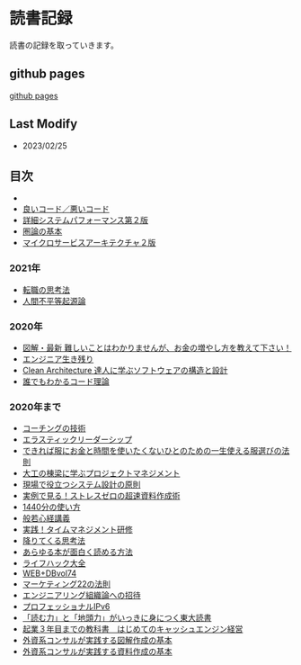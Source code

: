 # 読書記録

読書の記録を取っていきます。

## github pages

[github pages](https://modeverv.github.io/reading_log/)


## Last Modify

* 2023/02/25

## 目次
* []()
* [良いコード／悪いコード](2023/goodcode-badcode.md)
* [詳細システムパフォーマンス第２版](2023/detail-system2.md)
* [圏論の基本](2023/kenron.md)
* [マイクロサービスアーキテクチャ２版]()

### 2021年
* [転職の思考法](2021/tensyoku_think.md)
* [人間不平等起源論](2021/HumanNotEqual.md)

### 2020年
* [図解・最新 難しいことはわかりませんが、お金の増やし方を教えて下さい！](2020/increase_money.md)
* [エンジニア生き残り](2020/survive_as_engineer.pdf)
* [Clean Architecture 達人に学ぶソフトウェアの構造と設計](2020/cleanarchitecture.md)
* [誰でもわかるコード理論](2020/daredemoongaku.md)

### 2020年まで
* [コーチングの技術](before2020/coting.md)
* [エラスティックリーダーシップ](before2020/elasticreadership.md)
* [できれば服にお金と時間を使いたくないひとのための一生使える服選びの法則](before2020/fukuerabi.md)
* [大工の棟梁に学ぶプロジェクトマネジメント](before2020/daiku_pm.md)
* [現場で役立つシステム設計の原則](before2020/japanddd.md)
* [実例で見る！ストレスゼロの超速資料作成術](before2020/jiturei_stresszero.md)
* [1440分の使い方](before2020/1440.md)
* [般若心経講義](before2020/buddhism.md)
* [実践！タイムマネジメント研修](before2020/timemanagement.md)
* [降りてくる思考法](before2020/downthink.md)
* [あらゆる本が面白く読める方法](before2020/howtoread.md)
* [ライフハック大全](before2020/lifehack_complete.md)
* [WEB+DBvol74](before2020/web+db74.md)
* [マーケティング22の法則](before2020/marketing22.md)
* [エンジニアリング組織論への招待](before2020/engineer.md)
* [プロフェッショナルIPv6](before2020/proipv6.md)
* [「読む力」と「地頭力」がいっきに身につく東大読書](before2020/todairead.md)
* [起業３年目までの教科書　はじめてのキャッシュエンジン経営](before2020/cashengine.md)
* [外資系コンサルが実践する図解作成の基本](before2020/zukai.md)
* [外資系コンサルが実践する資料作成の基本](before2020/zukaikihon.md)

